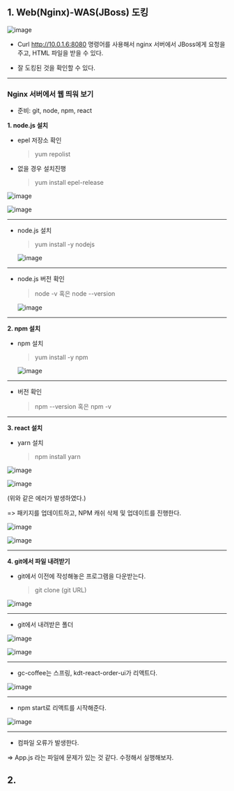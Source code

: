 ## 1. Web(Nginx)-WAS(JBoss) 도킹

![image](https://user-images.githubusercontent.com/108641325/196676144-55c6ed2f-e956-46ef-95e5-53a07145bf26.png)

- Curl http://10.0.1.6:8080 명령어를 사용해서 nginx 서버에서 JBoss에게 요청을 주고, HTML 파일을 받을 수 있다.

- 잘 도킹된 것을 확인할 수 있다.

---

### Nginx 서버에서 웹 띄워 보기

- 준비: git, node, npm, react 

**1. node.js 설치**

- epel 저장소 확인
  
  > yum repolist

- 없을 경우 설치진행
  
  > yum install epel-release


![image](https://user-images.githubusercontent.com/108641325/196677899-168df34c-aef0-47b9-9b53-83e83303dd54.png)

![image](https://user-images.githubusercontent.com/108641325/196677932-5ba12359-730d-47a4-8b67-d7e860512c1b.png)

---

- node.js 설치

  > yum install -y nodejs
  
  ![image](https://user-images.githubusercontent.com/108641325/196678275-fa3aba87-2c20-4ca4-8030-e949e121a3c1.png)

---

- node.js 버전 확인

  > node -v 혹은 node --version

  ![image](https://user-images.githubusercontent.com/108641325/196678519-9ce9a26a-ca7f-4901-b7cb-c7b3412cc501.png)

---

**2. npm 설치**

- npm 설치

  > yum install -y npm
  
  ![image](https://user-images.githubusercontent.com/108641325/196678660-bb2153a7-3806-4615-9d9b-4313d5488dd5.png)
  
---

- 버전 확인

  > npm --version 혹은 npm -v

---

**3. react 설치**

- yarn 설치

  > npm install yarn

![image](https://user-images.githubusercontent.com/108641325/196680482-9a87727d-f5b1-4bb9-8fd0-03b884566a8f.png)


![image](https://user-images.githubusercontent.com/108641325/196680981-b2f28dbb-4f5a-4e40-922a-073c24e8fc91.png)

(위와 같은 에러가 발생하였다.)

=> 패키지를 업데이트하고, NPM 캐쉬 삭제 및 업데이트를 진행한다.

![image](https://user-images.githubusercontent.com/108641325/196682795-ebc94d36-e077-439f-929f-2ae5b89580ce.png)

![image](https://user-images.githubusercontent.com/108641325/196682834-1cb25f68-d0b8-4b2c-b588-226ef535050e.png)

---

**4. git에서 파일 내려받기**

- git에서 이전에 작성해놓은 프로그램을 다운받는다.

  > git clone (git URL)

![image](https://user-images.githubusercontent.com/108641325/196687145-29bab7fa-61a5-46bb-be87-e9cbaf27e075.png)

---

- git에서 내려받은 폴더

![image](https://user-images.githubusercontent.com/108641325/196687279-b04c2ad7-8dfa-4fcf-9348-0a9c381e9782.png)

![image](https://user-images.githubusercontent.com/108641325/196687297-8be14913-ac2e-484a-a1e4-8ec930331d5c.png)

---

- gc-coffee는 스프링, kdt-react-order-ui가 리액트다.

![image](https://user-images.githubusercontent.com/108641325/196687701-42c3ce33-7abb-4ded-a278-ce0ece369c4a.png)

---

- npm start로 리액트를 시작해준다.

![image](https://user-images.githubusercontent.com/108641325/196687839-d479a405-9989-40a9-b2ab-274d3f16ddb9.png)

---

- 컴파일 오류가 발생한다.

=> App.js 라는 파일에 문제가 있는 것 같다. 수정해서 실행해보자.





## 2. 
